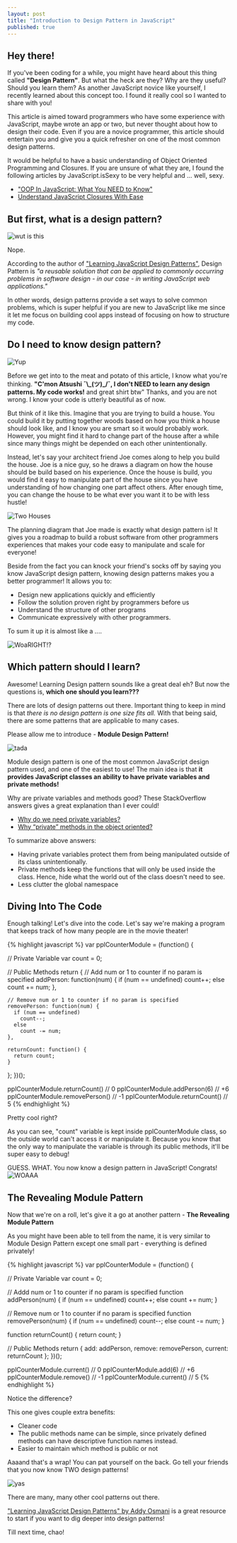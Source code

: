 ```yaml
---
layout: post
title: "Introduction to Design Pattern in JavaScript"
published: true
---
```


## Hey there!

If you've been coding for a while, you might have heard about this thing called **"Design Pattern"**. But what the heck are they? Why are they useful? Should you learn them?
As another JavaScript novice like yourself, I recently learned about this concept too. I found it really cool so I wanted to share with you!

This article is aimed toward programmers who have some experience with JavaScript, maybe wrote an app or two, but never thought about how to design their code. Even if you are a novice programmer, this article should entertain you and give you a quick refresher on one of the most common design patterns.

It would be helpful to have a basic understanding of Object Oriented Programming and Closures. If you are unsure of what they are, I found the following articles by JavaScript.isSexy to be very helpful and ... well, sexy.

- ["OOP In JavaScript: What You NEED to Know"](http://javascriptissexy.com/oop-in-javascript-what-you-need-to-know/)
- [Understand JavaScript Closures With Ease](http://javascriptissexy.com/understand-javascript-closures-with-ease/)

## But first, what is a design pattern?

![wut is this](http://img.pandawhale.com/post-32023-what-is-this-are-you-trying-to-UN60.gif)

Nope.

According to the author of ["Learning JavaScript Design Patterns"](https://addyosmani.com/resources/essentialjsdesignpatterns/book/), Design Pattern is *"a reusable solution that can be applied to commonly occurring problems in software design - in our case - in writing JavaScript web applications."*

In other words, design patterns provide a set ways to solve common problems, which is super helpful if you are new to JavaScript like me since it let me focus on building cool apps instead of focusing on how to structure my code.

## Do I need to know design pattern?

![Yup](https://cdn0.vox-cdn.com/imported_assets/2294960/yup.gif)

Before we get into to the meat and potato of this article, I know what you're thinking. **"C'mon Atsushi ¯\\\_(ツ)_/¯, I don't NEED to learn any design patterns. My code works!** and great shirt btw" Thanks, and you are not wrong. I know your code is utterly beautiful as of now.

But think of it like this. Imagine that you are trying to build a house. You could build it by putting together woods based on how you think a house should look like, and I know you are smart so it would probably work. However, you might find it hard to change part of the house after a while since many things might be depended on each other unintentionally.

Instead, let's say your architect friend Joe comes along to help you build the house. Joe is a nice guy, so he draws a diagram on how the house should be build based on his experience. Once the house is build, you would find it easy to manipulate part of the house since you have understanding of how changing one part affect others. After enough time, you can change the house to be what ever you want it to be with less hustle!

![Two Houses](http://i.imgur.com/BnvyFnp.jpg)

The planning diagram that Joe made is exactly what design pattern is! It gives you a roadmap to build a robust software from other programmers experiences that makes your code easy to manipulate and scale for everyone!

Beside from the fact you can knock your friend's socks off by saying you know JavaScript design pattern, knowing design patterns makes you a better programmer! It allows you to:

- Design new applications quickly and efficiently
- Follow the solution proven right by programmers before us
- Understand the structure of other programs
- Communicate expressively with other programmers.

To sum it up it is almost like a ....

![WoaRIGHT!?](http://s.quickmeme.com/img/69/6976f2093556822ff4f333b667e636b1ee7702ac9b1548e5a85dcf9d26121c34.jpg)


## Which pattern should I learn?

Awesome! Learning Design pattern sounds like a great deal eh?
But now the questions is, **which one should you learn???**

There are lots of design patterns out there. Important thing to keep in mind is that *there is no design pattern is one size fits all.*
With that being said, there are some patterns that are applicable to many cases.

Please allow me to introduce - **Module Design Pattern!**

![tada](https://i23.photobucket.com/albums/b381/dancer_chique17/tada.gif)

Module design pattern is one of the most common JavaScript design pattern used, and one of the easiest to use!
The main idea is that **it provides JavaScript classes an ability to have private variables and private methods!**

Why are private variables and methods good? These StackOverflow answers gives a great explanation than I ever could!

- [Why do we need private variables?](https://programmers.stackexchange.com/questions/143736/why-do-we-need-private-variables)
- [Why “private” methods in the object oriented?](https://stackoverflow.com/questions/2620699/why-private-methods-in-the-object-oriented)

To summarize above answers:

- Having private variables protect them from being manipulated outside of its class unintentionally.
- Private methods keep the functions that will only be used inside the class. Hence, hide what the world out of the class doesn't need to see.
- Less clutter the global namespace

## Diving Into The Code

Enough talking! Let's dive into the code.
Let's say we're making a program that keeps track of how many people are in the movie theater!


{% highlight javascript %}
var pplCounterModule = (function() {

  // Private Variable
  var count = 0;

  // Public Methods
  return {
    // Add num or 1 to counter if no param is specified
    addPerson: function(num) {
      if (num == undefined)
        count++;
      else
        count += num;
    },

    // Remove num or 1 to counter if no param is specified
    removePerson: function(num) {
      if (num == undefined)
        count--;
      else
        count -= num;
    },

    returnCount: function() {
      return count;
    }
  };
})();

pplCounterModule.returnCount()  //  0
pplCounterModule.addPerson(6)   // +6
pplCounterModule.removePerson() // -1
pplCounterModule.returnCount()  //  5
{% endhighlight %}


Pretty cool right?

As you can see, "count" variable is kept inside pplCounterModule class, so the outside world can't access it or manipulate it. Because you know that the only way to manipulate the variable is through its public methods, it'll be super easy to debug!

GUESS. WHAT. You now know a design pattern in JavaScript! Congrats!
![WOAAA](https://static1.squarespace.com/static/560d5034e4b0db2bbb878258/t/5651312ae4b08b846b819e13/1448161583756/Amazed.gif)

## The Revealing Module Pattern

Now that we're on a roll, let's give it a go at another pattern - **The Revealing Module Pattern**

As you might have been able to tell from the name, it is very similar to Module Design Pattern except one small part - everything is defined privately!

{% highlight javascript %}
var pplCounterModule = (function() {

  // Private Variable
  var count = 0;

  // Addd num or 1 to counter if no param is specified
  function addPerson(num) {
    if (num == undefined)
      count++;
    else
      count += num;
  }

  // Remove num or 1 to counter if no param is specified
  function removePerson(num) {
    if (num == undefined)
      count--;
    else
      count -= num;
  }

  function returnCount() {
    return count;
  }

  // Public Methods
  return {
    add: addPerson,
    remove: removePerson,
    current: returnCount
  };
})();

pplCounterModule.current() //  0
pplCounterModule.add(6)    // +6
pplCounterModule.remove()  // -1
pplCounterModule.current() //  5
{% endhighlight %}

Notice the difference?

This one gives couple extra benefits:

- Cleaner code
- The public methods name can be simple, since privately defined methods can have descriptive function names instead.
- Easier to maintain which method is public or not

Aaaand that's a wrap!
You can pat yourself on the back. Go tell your friends that you now know TWO design patterns!

![yas](https://media.giphy.com/media/WKdPOVCG5LPaM/giphy.gif)


There are many, many other cool patterns out there.

["Learning JavaScript Design Patterns" by Addy Osmani](https://addyosmani.com/resources/essentialjsdesignpatterns/book/) is a great resource to start if you want to dig deeper into design patterns!

Till next time, chao!

